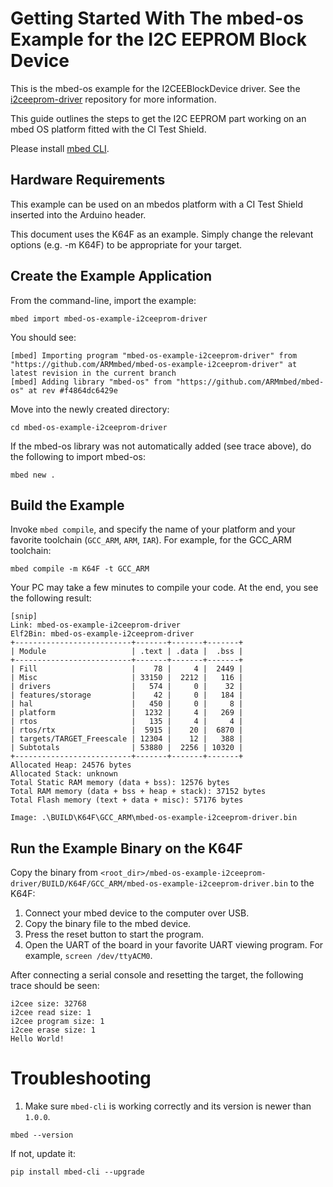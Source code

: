 # Getting Started With The mbed-os Example for the I2C EEPROM Block Device 

This is the mbed-os example for the I2CEEBlockDevice driver. 
See the [i2ceeprom-driver](https://github.com/armmbed/i2ceeprom-driver) repository for more information.

This guide outlines the steps to get the I2C EEPROM part working on an mbed OS platform fitted with the CI Test Shield.

Please install [mbed CLI](https://github.com/ARMmbed/mbed-cli#installing-mbed-cli).

## Hardware Requirements

This example can be used on an mbedos platform with a CI Test Shield inserted into the Arduino header.

This document uses the K64F as an example. Simply change the relevant options (e.g. -m K64F) to be appropriate for your target.

## Create the Example Application

From the command-line, import the example:

```
mbed import mbed-os-example-i2ceeprom-driver
```

You should see: 

	[mbed] Importing program "mbed-os-example-i2ceeprom-driver" from "https://github.com/ARMmbed/mbed-os-example-i2ceeprom-driver" at latest revision in the current branch
	[mbed] Adding library "mbed-os" from "https://github.com/ARMmbed/mbed-os" at rev #f4864dc6429e

Move into the newly created directory:

```
cd mbed-os-example-i2ceeprom-driver
```
	
If the mbed-os library was not automatically added (see trace above), do the following to import mbed-os:

```
mbed new .
```

## Build the Example

Invoke `mbed compile`, and specify the name of your platform and your favorite toolchain (`GCC_ARM`, `ARM`, `IAR`). For example, for the GCC_ARM toolchain:

```
mbed compile -m K64F -t GCC_ARM
```

Your PC may take a few minutes to compile your code. At the end, you see the following result:

	[snip]
	Link: mbed-os-example-i2ceeprom-driver
	Elf2Bin: mbed-os-example-i2ceeprom-driver
	+--------------------------+-------+-------+-------+
	| Module                   | .text | .data |  .bss |
	+--------------------------+-------+-------+-------+
	| Fill                     |    78 |     4 |  2449 |
	| Misc                     | 33150 |  2212 |   116 |
	| drivers                  |   574 |     0 |    32 |
	| features/storage         |    42 |     0 |   184 |
	| hal                      |   450 |     0 |     8 |
	| platform                 |  1232 |     4 |   269 |
	| rtos                     |   135 |     4 |     4 |
	| rtos/rtx                 |  5915 |    20 |  6870 |
	| targets/TARGET_Freescale | 12304 |    12 |   388 |
	| Subtotals                | 53880 |  2256 | 10320 |
	+--------------------------+-------+-------+-------+
	Allocated Heap: 24576 bytes
	Allocated Stack: unknown
	Total Static RAM memory (data + bss): 12576 bytes
	Total RAM memory (data + bss + heap + stack): 37152 bytes
	Total Flash memory (text + data + misc): 57176 bytes
	
	Image: .\BUILD\K64F\GCC_ARM\mbed-os-example-i2ceeprom-driver.bin


## <a name="run-the-example-binary-on-the-k64f"></a> Run the Example Binary on the K64F 

Copy the binary from `<root_dir>/mbed-os-example-i2ceeprom-driver/BUILD/K64F/GCC_ARM/mbed-os-example-i2ceeprom-driver.bin` to the K64F:

1. Connect your mbed device to the computer over USB.
1. Copy the binary file to the mbed device.
1. Press the reset button to start the program.
1. Open the UART of the board in your favorite UART viewing program. For example, `screen /dev/ttyACM0`.

After connecting a serial console and resetting the target, the following trace should be seen:

	i2cee size: 32768
	i2cee read size: 1
	i2cee program size: 1
	i2cee erase size: 1
	Hello World!


# Troubleshooting

1. Make sure `mbed-cli` is working correctly and its version is newer than `1.0.0`.

 ```
 mbed --version
 ```

 If not, update it:

 ```
 pip install mbed-cli --upgrade
 ```
 
